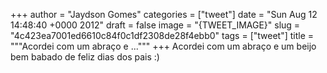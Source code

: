 
+++
author = "Jaydson Gomes"
categories = ["tweet"]
date = "Sun Aug 12 14:48:40 +0000 2012"
draft = false
image = "{TWEET_IMAGE}"
slug = "4c423ea7001ed6610c84f0c1df2308de28f4ebb0"
tags = ["tweet"]
title = """Acordei com um abraço  e ..."""
+++
Acordei com um abraço  e um beijo bem babado de feliz dias dos pais :)
